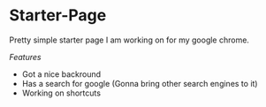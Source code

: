 # Starter-Page
Pretty simple starter page I am working on for my google chrome.

*Features*
- Got a nice backround
- Has a search for google (Gonna bring other search engines to it)
- Working on shortcuts
